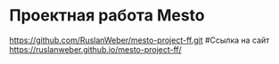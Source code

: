 # Проектная работа Mesto
https://github.com/RuslanWeber/mesto-project-ff.git
#Ссылка на сайт
https://ruslanweber.github.io/mesto-project-ff/
